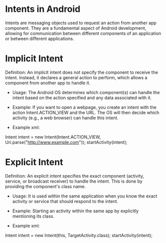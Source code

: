 # Intents in Android 

Intents are messaging objects used to request an action from another app component. They 
are a fundamental aspect of Android development, allowing for communication between 
different components of an application or between different applications. 

# Implicit Intent 

Definition: An implicit intent does not specify the component to receive the intent. 
Instead, it declares a general action to perform, which allows a component from 
another app to handle it. 

* Usage: The Android OS determines which component(s) can handle the intent based 
on the action specified and any data associated with it.
* Example: If you want to open a webpage, you create an intent with the action 
Intent.ACTION_VIEW and the URL. The OS will then decide which activity (e.g., a web 
browser) can handle this intent.

* Example xml: 

Intent intent = new Intent(Intent.ACTION_VIEW, Uri.parse("http://www.example.com")); 
startActivity(intent); 
 
# Explicit Intent 

Definition: An explicit intent specifies the exact component (activity, service, or 
broadcast receiver) to handle the intent. This is done by providing the component's 
class name. 
* Usage: It is used within the same application when you know the exact activity or 
service that should respond to the intent. 
* Example: Starting an activity within the same app by explicitly mentioning its class. 

* Example xml:
  
Intent intent = new Intent(this, TargetActivity.class); 
startActivity(intent);
